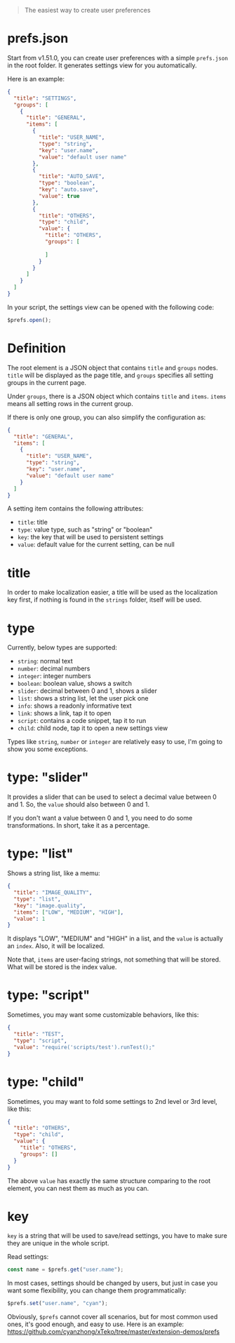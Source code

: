 > The easiest way to create user preferences

# prefs.json

Start from v1.51.0, you can create user preferences with a simple `prefs.json` in the root folder. It generates settings view for you automatically.

Here is an example:

```json
{
  "title": "SETTINGS",
  "groups": [
    {
      "title": "GENERAL",
      "items": [
        {
          "title": "USER_NAME",
          "type": "string",
          "key": "user.name",
          "value": "default user name"
        },
        {
          "title": "AUTO_SAVE",
          "type": "boolean",
          "key": "auto.save",
          "value": true
        },
        {
          "title": "OTHERS",
          "type": "child",
          "value": {
            "title": "OTHERS",
            "groups": [
              
            ]
          }
        }
      ]
    }
  ]
}
```

In your script, the settings view can be opened with the following code:

```js
$prefs.open();
```

# Definition

The root element is a JSON object that contains `title` and `groups` nodes. `title` will be displayed as the page title, and `groups` specifies all setting groups in the current page.

Under `groups`, there is a JSON object which contains `title` and `items`. `items` means all setting rows in the current group.

If there is only one group, you can also simplify the configuration as:

```json
{
  "title": "GENERAL",
  "items": [
    {
      "title": "USER_NAME",
      "type": "string",
      "key": "user.name",
      "value": "default user name"
    }
  ]
}
```

A setting item contains the following attributes:

- `title`: title
- `type`: value type, such as "string" or "boolean"
- `key`: the key that will be used to persistent settings
- `value`: default value for the current setting, can be null

# title

In order to make localization easier, a title will be used as the localization key first, if nothing is found in the `strings` folder, itself will be used.

# type

Currently, below types are supported:

- `string`: normal text
- `number`: decimal numbers
- `integer`: integer numbers
- `boolean`: boolean value, shows a switch
- `slider`: decimal between 0 and 1, shows a slider
- `list`: shows a string list, let the user pick one
- `info`: shows a readonly informative text
- `link`: shows a link, tap it to open
- `script`: contains a code snippet, tap it to run
- `child`: child node, tap it to open a new settings view

Types like `string`, `number` or `integer` are relatively easy to use, I'm going to show you some exceptions.

# type: "slider"

It provides a slider that can be used to select a decimal value between 0 and 1. So, the `value` should also between 0 and 1.

If you don't want a value between 0 and 1, you need to do some transformations. In short, take it as a percentage.

# type: "list"

Shows a string list, like a memu:

```json
{
  "title": "IMAGE_QUALITY",
  "type": "list",
  "key": "image.quality",
  "items": ["LOW", "MEDIUM", "HIGH"],
  "value": 1
}
```

It displays "LOW", "MEDIUM" and "HIGH" in a list, and the `value` is actually an `index`. Also, it will be localized.

Note that, `items` are user-facing strings, not something that will be stored. What will be stored is the index value.

# type: "script"

Sometimes, you may want some customizable behaviors, like this:

```json
{
  "title": "TEST",
  "type": "script",
  "value": "require('scripts/test').runTest();"
}
```

# type: "child"

Sometimes, you may want to fold some settings to 2nd level or 3rd level, like this:

```json
{
  "title": "OTHERS",
  "type": "child",
  "value": {
    "title": "OTHERS",
    "groups": []
  }
}
```

The above `value` has exactly the same structure comparing to the root element, you can nest them as much as you can.

# key

`key` is a string that will be used to save/read settings, you have to make sure they are unique in the whole script.

Read settings:

```js
const name = $prefs.get("user.name");
```

In most cases, settings should be changed by users, but just in case you want some flexibility, you can change them programmatically:

```js
$prefs.set("user.name", "cyan");
```

Obviously, `$prefs` cannot cover all scenarios, but for most common used ones, it's good enough, and easy to use. Here is an example: https://github.com/cyanzhong/xTeko/tree/master/extension-demos/prefs